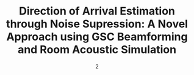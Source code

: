 ---
date: '2'
title: 'Direction of Arrival Estimation through Noise Supression: A Novel Approach using GSC Beamforming and Room Acoustic Simulation'
location: 'IEEE SPICSCON 2019'
external: 'https://ieeexplore.ieee.org/document/9065151'
tech:
  - sound processing
  - gcc-path
  - beamforming
  - gsc
showInProjects: true
---